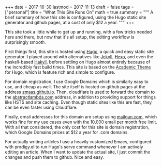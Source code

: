 +++
date = 2017-10-30
lastmod = 2017-11-13
draft = false
tags = ["personal"]
title = "What This Site Runs On"
math = true
summary = """
A brief summary of how this site is configured, using the Hugo static site generator and github pages, at a cost of only $12 a year.
"""
+++

This site took a little while to get up and running, with a few tricks needed here and there, but now that it's all setup, the editing workflow is surprisingly smooth.

First things first, this site is hosted using [Hugo](https://gohugo.io), a quick and easy static site generator. I played around with alternatives like [Jekyll](https://jekyllrb.com), [Hexo](https://hexo.io), and even the haskell-based [Hakyll](https://jaspervdj.be/hakyll/), before settling on Hugo almost entirely because of the incredibly fast build times. This site is based on the [Academic Theme](https://github.com/gcushen/hugo-academic) for Hugo, which is feature rich and simple to configure.

For domain registration, I use Google Domains which is similarly easy to use, and cheap as well. The site itself is hosted on github pages at the address [zmaas.github.io](https://zmaas.github.io). Then, cloudflare is used to forward the domain to the [abstractlambda.com](https://abstractlambda.com) address, in addition to providing support for things like HSTS and site caching. Even though static sites like this are fast, they can be even faster using Cloudflare.

Finally, email addresses for this domain are setup using [mailgun.com](https://www.mailgun.com), which works fine for my use cases even with the 10,000 email per month free limit. With all that considered, the only cost for this site is domain registration, which Google Domains prices at $12 a year for .com domains.

For actually writing articles I use a heavily customized Emacs, configured with prodigy.el to run Hugo's serve command whenever I am actively editing an article. When I want to update the actual site, I just commit the changes and push them to github. Nice and easy.
